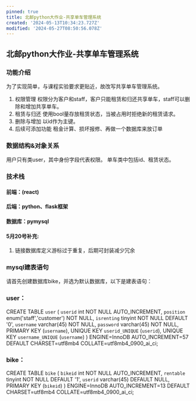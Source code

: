 ```yaml
---
pinned: true
title: 北邮python大作业-共享单车管理系统
created: '2024-05-13T10:34:23.727Z'
modified: '2024-05-27T08:50:56.078Z'
---
```


## 北邮python大作业-共享单车管理系统
### 功能介绍
为了实现简单，与课程实验要求更贴近，故改写共享单车管理系统。
1. 权限管理
权限分为客户和staff，客户只能租赁和归还共享单车，staff可以删除和增加共享单车。
2. 租赁与归还
使用bool量存放租赁状态，当被占用时拒绝新的租赁请求。
3. 删除与增加
以id作为主键。
4. 后续可添加功能
租金计算、损坏报修、再做一个数据库来放订单

### 数据结构&对象关系
用户只有类user，其中身份字段代表权限。
单车类中包括id、租赁状态。

### 技术栈
#### 前端：(react)
#### 后端：python、flask框架
#### 数据库：pymysql

#### 5月20号补充:
1. 链接数据库定义游标过于重复，后期可封装减少冗余

### mysql建表语句
请首先创建数据库bike，并选为默认数据库，以下是建表语句：
### user：
CREATE TABLE `user` (
  `userid` int NOT NULL AUTO_INCREMENT,
  `position` enum('staff','customer') NOT NULL,
  `isrenting` tinyint NOT NULL DEFAULT '0',
  `username` varchar(45) NOT NULL,
  `password` varchar(45) NOT NULL,
  PRIMARY KEY (`username`),
  UNIQUE KEY `userid_UNIQUE` (`userid`),
  UNIQUE KEY `username_UNIQUE` (`username`)
) ENGINE=InnoDB AUTO_INCREMENT=57 DEFAULT CHARSET=utf8mb4 COLLATE=utf8mb4_0900_ai_ci;

### bike：
CREATE TABLE `bike` (
  `bikeid` int NOT NULL AUTO_INCREMENT,
  `rentable` tinyint NOT NULL DEFAULT '1',
  `userid` varchar(45) DEFAULT NULL,
  PRIMARY KEY (`bikeid`)
) ENGINE=InnoDB AUTO_INCREMENT=13 DEFAULT CHARSET=utf8mb4 COLLATE=utf8mb4_0900_ai_ci;


